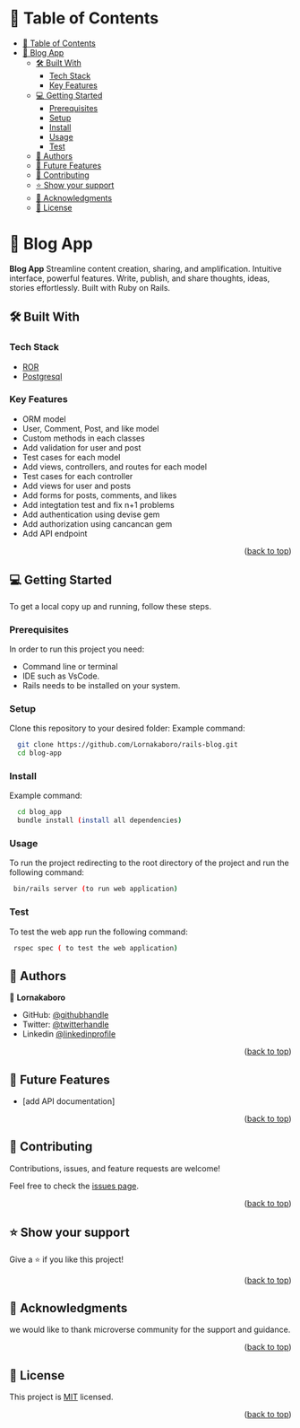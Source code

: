 <a name="readme-top"></a>

# 📗 Table of Contents

- [📗 Table of Contents](#-table-of-contents)
- [📰 Blog App ](#-blog-app-)
  - [🛠️ Built With ](#-built-with-)
    - [Tech Stack ](#tech-stack-)
    - [Key Features ](#key-features-)
  - [💻 Getting Started ](#-getting-started-)
    - [Prerequisites](#prerequisites)
    - [Setup](#setup)
    - [Install](#install)
    - [Usage](#usage)
    - [Test](#test)
  - [👥 Authors ](#-authors-)
  - [🔭 Future Features ](#-future-features-)
  - [🤝 Contributing ](#-contributing-)
  - [⭐ Show your support ](#️-show-your-support-)
  - [🙏 Acknowledgments ](#-acknowledgments-)
  - [📝 License ](#-license-)

# 📰 Blog App <a name="about-project"></a>

**Blog App** Streamline content creation, sharing, and amplification. Intuitive interface, powerful features. Write, publish, and share thoughts, ideas, stories effortlessly. Built with Ruby on Rails.

## 🛠️ Built With <a name="built-with"></a>

### Tech Stack <a name="tech-stack"></a>

- <a href="https://www.ruby-lang.org/es/">ROR</a>
- <a href="https://www.postgresql.org/">Postgresql</a>

### Key Features <a name="key-features"></a>

- ORM model
- User, Comment, Post, and like model
- Custom methods in each classes
- Add validation for user and post
- Test cases for each model
- Add views, controllers, and routes for each model
- Test cases for each controller
- Add views for user and posts
- Add forms for posts, comments, and likes
- Add integtation test and fix n+1 problems
- Add authentication using devise gem
- Add authorization using cancancan gem
- Add API endpoint

<p align="right">(<a href="#readme-top">back to top</a>)</p>

## 💻 Getting Started <a name="getting-started"></a>

To get a local copy up and running, follow these steps.

### Prerequisites

In order to run this project you need:

- Command line or terminal
- IDE such as VsCode.
- Rails needs to be installed on your system.

### Setup

Clone this repository to your desired folder:
Example command:

```sh
  git clone https://github.com/Lornakaboro/rails-blog.git
  cd blog-app

```

### Install

Example command:

```sh
  cd blog_app
  bundle install (install all dependencies)

```

### Usage

To run the project redirecting to the root directory of the project and run the following command:

```sh
 bin/rails server (to run web application)

```

### Test

To test the web app run the following command:

```sh
 rspec spec ( to test the web application)

```

## 👥 Authors <a name="authors"></a>



👤 **Lornakaboro**

- GitHub: [@githubhandle](https://github.com/Lornakaboro)
- Twitter: [@twitterhandle](https://twitter.com/KaboroLorna)
- Linkedin [@linkedinprofile](https://www.linkedin.com/in/lorna-kaboro-23620b242/)

<p align="right">(<a href="#readme-top">back to top</a>)</p>

## 🔭 Future Features <a name="future-features"></a>

- [add API documentation]

<p align="right">(<a href="#readme-top">back to top</a>)</p>

## 🤝 Contributing <a name="contributing"></a>

Contributions, issues, and feature requests are welcome!

Feel free to check the [issues page](https://github.com/Lornakaboro/rails-blog/issues).

<p align="right">(<a href="#readme-top">back to top</a>)</p>

## ⭐ Show your support <a name="support"></a>

Give a ⭐ if you like this project!

<p align="right">(<a href="#readme-top">back to top</a>)</p>

## 🙏 Acknowledgments <a name="acknowledgements"></a>

we would like to thank microverse community for the support and guidance.

<p align="right">(<a href="#readme-top">back to top</a>)</p>

## 📝 License <a name="license"></a>

This project is [MIT](./LICENSE) licensed.

<p align="right">(<a href="#readme-top">back to top</a>)</p>